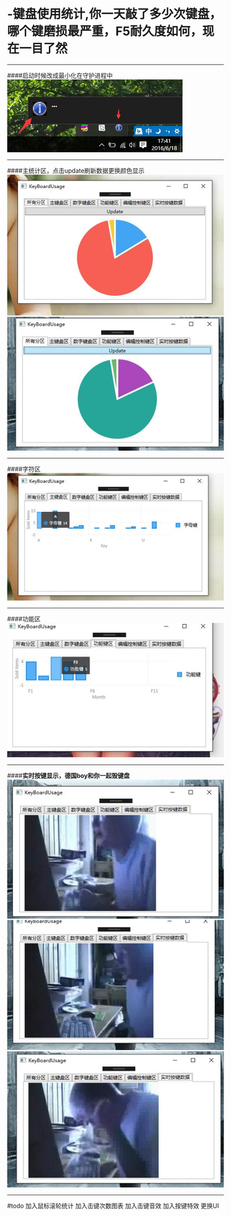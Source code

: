 # -键盘使用统计,你一天敲了多少次键盘，哪个键磨损最严重，F5耐久度如何，现在一目了然
***
####启动时候改成最小化在守护进程中
![main](https://github.com/megatontech/KeyBoardMoni/blob/master/IMG/IMG1.jpg)

***
####主统计区，点击update刷新数据更换颜色显示
![main](https://github.com/megatontech/KeyBoardMoni/blob/master/IMG/IMG2.jpg)
![main](https://github.com/megatontech/KeyBoardMoni/blob/master/IMG/IMG3.jpg)
***
####字符区
![main](https://github.com/megatontech/KeyBoardMoni/blob/master/IMG/IMG6.jpg)
***
####功能区
![main](https://github.com/megatontech/KeyBoardMoni/blob/master/IMG/IMG.jpg)
***
####**实时按键显示，德国boy和你一起毁键盘**
![main](https://github.com/megatontech/KeyBoardMoni/blob/master/IMG/IMG4.jpg)
![main](https://github.com/megatontech/KeyBoardMoni/blob/master/IMG/IMG5.jpg)
![main](https://github.com/megatontech/KeyBoardMoni/blob/master/IMG/IMG7.jpg)
***
#todo
加入鼠标滚轮统计
加入击键次数图表
加入击键音效
加入按键特效
更换UI
